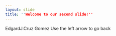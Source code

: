 ```yaml
---
layout: slide
title: ''Welcome to our second slide!''
---
```

EdgardJ.Cruz Gomez
Use the left arrow to go back
